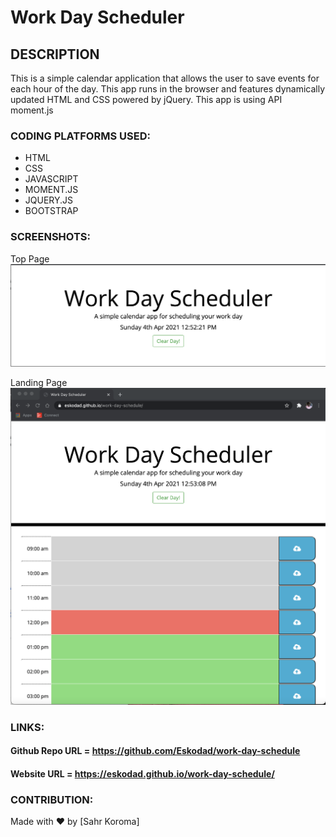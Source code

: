 # Work Day Scheduler

## DESCRIPTION

This is a simple calendar application that allows the user to save events for 
each hour of the day.
This app runs in the browser and features dynamically updated HTML and CSS 
powered by jQuery.
This app is using API moment.js

### CODING PLATFORMS USED:

- HTML
- CSS
- JAVASCRIPT
- MOMENT.JS
- JQUERY.JS
- BOOTSTRAP

### SCREENSHOTS:
Top Page
![Top Page](./assets/images/top-page.png)

Landing Page
![Landing Page Page](./assets/images/landing-page.png)

### LINKS:


#### Github Repo URL = https://github.com/Eskodad/work-day-schedule


#### Website URL = https://eskodad.github.io/work-day-schedule/

### CONTRIBUTION:

Made with ❤️ by
[Sahr Koroma]
